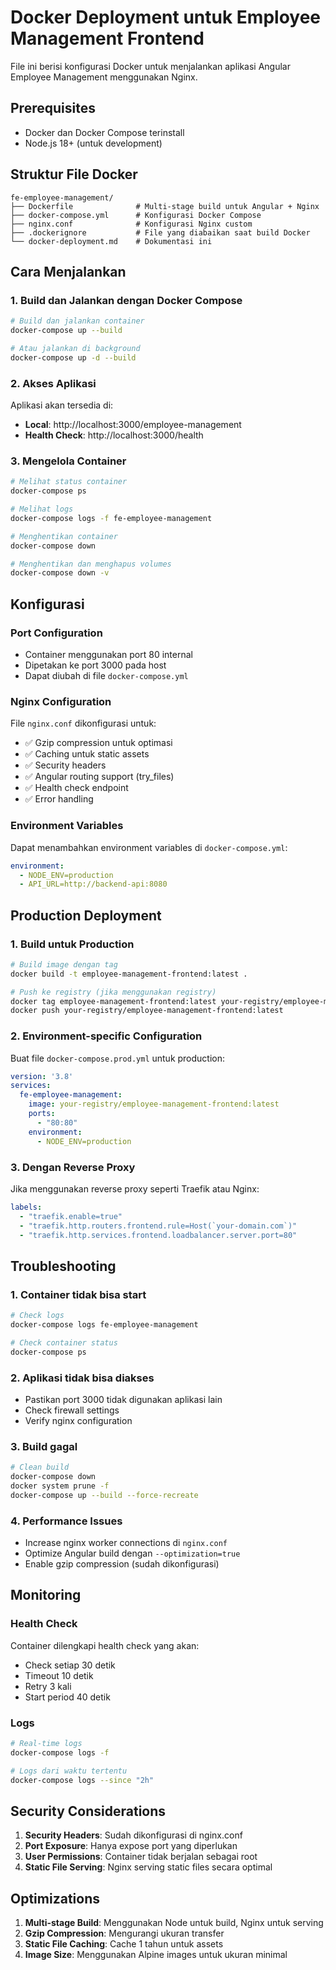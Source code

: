 # Docker Deployment untuk Employee Management Frontend

File ini berisi konfigurasi Docker untuk menjalankan aplikasi Angular Employee Management menggunakan Nginx.

## Prerequisites

- Docker dan Docker Compose terinstall
- Node.js 18+ (untuk development)

## Struktur File Docker

```
fe-employee-management/
├── Dockerfile              # Multi-stage build untuk Angular + Nginx
├── docker-compose.yml      # Konfigurasi Docker Compose
├── nginx.conf              # Konfigurasi Nginx custom
├── .dockerignore           # File yang diabaikan saat build Docker
└── docker-deployment.md    # Dokumentasi ini
```

## Cara Menjalankan

### 1. Build dan Jalankan dengan Docker Compose

```bash
# Build dan jalankan container
docker-compose up --build

# Atau jalankan di background
docker-compose up -d --build
```

### 2. Akses Aplikasi

Aplikasi akan tersedia di:
- **Local**: http://localhost:3000/employee-management
- **Health Check**: http://localhost:3000/health

### 3. Mengelola Container

```bash
# Melihat status container
docker-compose ps

# Melihat logs
docker-compose logs -f fe-employee-management

# Menghentikan container
docker-compose down

# Menghentikan dan menghapus volumes
docker-compose down -v
```

## Konfigurasi

### Port Configuration
- Container menggunakan port 80 internal
- Dipetakan ke port 3000 pada host
- Dapat diubah di file `docker-compose.yml`

### Nginx Configuration
File `nginx.conf` dikonfigurasi untuk:
- ✅ Gzip compression untuk optimasi
- ✅ Caching untuk static assets
- ✅ Security headers
- ✅ Angular routing support (try_files)
- ✅ Health check endpoint
- ✅ Error handling

### Environment Variables
Dapat menambahkan environment variables di `docker-compose.yml`:
```yaml
environment:
  - NODE_ENV=production
  - API_URL=http://backend-api:8080
```

## Production Deployment

### 1. Build untuk Production
```bash
# Build image dengan tag
docker build -t employee-management-frontend:latest .

# Push ke registry (jika menggunakan registry)
docker tag employee-management-frontend:latest your-registry/employee-management-frontend:latest
docker push your-registry/employee-management-frontend:latest
```

### 2. Environment-specific Configuration
Buat file `docker-compose.prod.yml` untuk production:
```yaml
version: '3.8'
services:
  fe-employee-management:
    image: your-registry/employee-management-frontend:latest
    ports:
      - "80:80"
    environment:
      - NODE_ENV=production
```

### 3. Dengan Reverse Proxy
Jika menggunakan reverse proxy seperti Traefik atau Nginx:
```yaml
labels:
  - "traefik.enable=true"
  - "traefik.http.routers.frontend.rule=Host(`your-domain.com`)"
  - "traefik.http.services.frontend.loadbalancer.server.port=80"
```

## Troubleshooting

### 1. Container tidak bisa start
```bash
# Check logs
docker-compose logs fe-employee-management

# Check container status
docker-compose ps
```

### 2. Aplikasi tidak bisa diakses
- Pastikan port 3000 tidak digunakan aplikasi lain
- Check firewall settings
- Verify nginx configuration

### 3. Build gagal
```bash
# Clean build
docker-compose down
docker system prune -f
docker-compose up --build --force-recreate
```

### 4. Performance Issues
- Increase nginx worker connections di `nginx.conf`
- Optimize Angular build dengan `--optimization=true`
- Enable gzip compression (sudah dikonfigurasi)

## Monitoring

### Health Check
Container dilengkapi health check yang akan:
- Check setiap 30 detik
- Timeout 10 detik
- Retry 3 kali
- Start period 40 detik

### Logs
```bash
# Real-time logs
docker-compose logs -f

# Logs dari waktu tertentu
docker-compose logs --since "2h"
```

## Security Considerations

1. **Security Headers**: Sudah dikonfigurasi di nginx.conf
2. **Port Exposure**: Hanya expose port yang diperlukan
3. **User Permissions**: Container tidak berjalan sebagai root
4. **Static File Serving**: Nginx serving static files secara optimal

## Optimizations

1. **Multi-stage Build**: Menggunakan Node untuk build, Nginx untuk serving
2. **Gzip Compression**: Mengurangi ukuran transfer
3. **Static File Caching**: Cache 1 tahun untuk assets
4. **Image Size**: Menggunakan Alpine images untuk ukuran minimal
